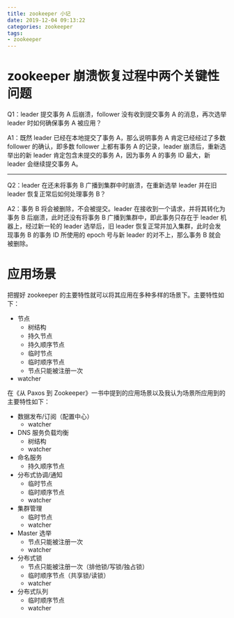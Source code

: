 ```yaml
---
title: zookeeper 小记
date: 2019-12-04 09:13:22
categories: zookeeper
tags:
- zookeeper
---
```


# zookeeper 崩溃恢复过程中两个关键性问题

Q1：leader 提交事务 A 后崩溃，follower 没有收到提交事务 A 的消息，再次选举 leader 时如何确保事务 A 被应用？

A1：既然 leader 已经在本地提交了事务 A，那么说明事务 A 肯定已经经过了多数 follower 的确认，即多数 follower 上都有事务 A 的记录，leader 崩溃后，重新选举出的新 leader 肯定包含未提交的事务 A，因为事务 A 的事务 ID 最大，新 leader 会继续提交事务 A。

------

Q2：leader 在还未将事务 B 广播到集群中时崩溃，在重新选举 leader 并在旧 leader 恢复正常后如何处理事务 B？

A2：事务 B 将会被删除，不会被提交。leader 在接收到一个请求，并将其转化为事务 B 后崩溃，此时还没有将事务 B 广播到集群中，即此事务只存在于 leader 机器上，经过新一轮的 leader 选举后，旧 leader 恢复正常并加入集群，此时会发现事务 B 的事务 ID 所使用的 epoch 号与新 leader 的对不上，那么事务 B 就会被删除。

# 应用场景

把握好 zookeeper 的主要特性就可以将其应用在多种多样的场景下。主要特性如下：
- 节点
    - 树结构
    - 持久节点
    - 持久顺序节点
    - 临时节点
    - 临时顺序节点
    - 节点只能被注册一次
- watcher

在《从 Paxos 到 Zookeeper》一书中提到的应用场景以及我认为场景所应用到的主要特性如下：
- 数据发布/订阅（配置中心）
    - watcher
- DNS 服务负载均衡
    - 树结构
    - watcher
- 命名服务
    - 持久顺序节点
- 分布式协调/通知
    - 临时节点
    - 临时顺序节点
    - watcher
- 集群管理
    - 临时节点
    - watcher
- Master 选举
    - 节点只能被注册一次
    - watcher
- 分布式锁
    - 节点只能被注册一次（排他锁/写锁/独占锁）
    - 临时顺序节点（共享锁/读锁）
    - watcher
- 分布式队列
    - 临时顺序节点
    - watcher
